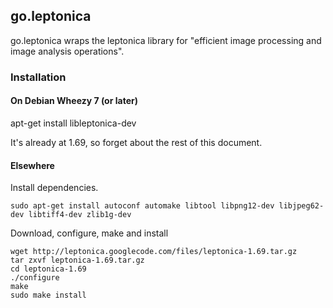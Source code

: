 
## go.leptonica
go.leptonica wraps the leptonica library for "efficient image processing and image analysis operations".

### Installation

#### On Debian Wheezy 7 (or later)

apt-get install libleptonica-dev

It's already at 1.69, so forget about the rest of this document.

#### Elsewhere

Install dependencies.
```
sudo apt-get install autoconf automake libtool libpng12-dev libjpeg62-dev libtiff4-dev zlib1g-dev
```

Download, configure, make and install
```
wget http://leptonica.googlecode.com/files/leptonica-1.69.tar.gz
tar zxvf leptonica-1.69.tar.gz
cd leptonica-1.69
./configure
make
sudo make install
```